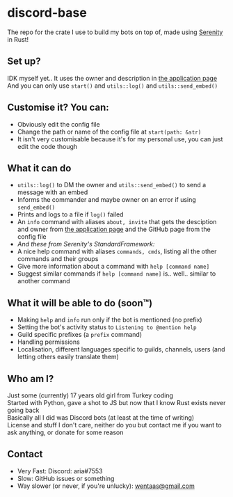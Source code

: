 # discord-base
The repo for the crate I use to build my bots on top of, made using [Serenity](https://github.com/serenity-rs/serenity) in Rust!  

## Set up?
IDK myself yet..
It uses the owner and description in [the application page](https://discord.com/developers/applications)
And you can only use `start()` and `utils::log()` and `utils::send_embed()`

## Customise it? You can:
- Obviously edit the config file
- Change the path or name of the config file at `start(path: &str)`
- It isn't very customisable because it's for my personal use, you can just edit the code though

## What it can do
- `utils::log()` to DM the owner and `utils::send_embed()` to send a message with an embed
- Informs the commander and maybe owner on an error if using `send_embed()`
- Prints and logs to a file if `log()` failed
- An `info` command with aliases `about, invite` that gets the desciption and owner from [the application page](https://discord.com/developers/applications) and the GitHub page from the config file
- *And these from Serenity's StandardFramework:*
- A nice help command with aliases `commands, cmds`, listing all the other commands and their groups
- Give more information about a command with `help [command name]`
- Suggest similar commands if `help [command name]` is.. well.. similar to another command

## What it will be able to do (soon™)
- Making `help` and `info` run only if the bot is mentioned (no prefix)
- Setting the bot's activity status to `Listening to @mention help`
- Guild specific prefixes (a `prefix` command)
- Handling permissions
- Localisation, different languages specific to guilds, channels, users (and letting others easily translate them)

## Who am I?
Just some (currently) 17 years old girl from Turkey coding  
Started with Python, gave a shot to JS but now that I know Rust exists never going back  
Basically all I did was Discord bots (at least at the time of writing)  
License and stuff I don't care, neither do you but contact me if you want to ask anything, or donate for some reason

## Contact
- Very Fast: Discord: aria#7553
- Slow: GitHub issues or something
- Way slower (or never, if you're unlucky): wentaas@gmail.com
